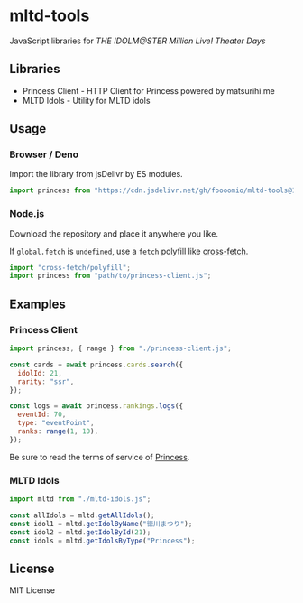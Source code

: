 # mltd-tools

JavaScript libraries for _THE IDOLM@STER Million Live! Theater Days_

## Libraries

- Princess Client - HTTP Client for Princess powered by matsurihi.me
- MLTD Idols - Utility for MLTD idols

## Usage

### Browser / Deno

Import the library from jsDelivr by ES modules.

```js
import princess from "https://cdn.jsdelivr.net/gh/foooomio/mltd-tools@1.0.0/princess-client.js";
```

### Node.js

Download the repository and place it anywhere you like.

If `global.fetch` is `undefined`, use a `fetch` polyfill like [cross-fetch](https://www.npmjs.com/package/cross-fetch).

```js
import "cross-fetch/polyfill";
import princess from "path/to/princess-client.js";
```

## Examples

### Princess Client

```js
import princess, { range } from "./princess-client.js";

const cards = await princess.cards.search({
  idolId: 21,
  rarity: "ssr",
});

const logs = await princess.rankings.logs({
  eventId: 70,
  type: "eventPoint",
  ranks: range(1, 10),
});
```

Be sure to read the terms of service of [Princess](https://api.matsurihi.me/docs/).

### MLTD Idols

```js
import mltd from "./mltd-idols.js";

const allIdols = mltd.getAllIdols();
const idol1 = mltd.getIdolByName("徳川まつり");
const idol2 = mltd.getIdolById(21);
const idols = mltd.getIdolsByType("Princess");
```

## License

MIT License
